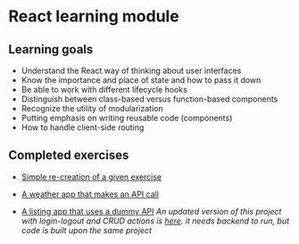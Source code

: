 # React learning module

## Learning goals
- Understand the React way of thinking about user interfaces
- Know the importance and place of state and how to pass it down
- Be able to work with different lifecycle hooks
- Distinguish between class-based versus function-based components
- Recognize the utility of modularization
- Putting emphasis on writing reusable code (components)
- How to handle client-side routing

## Completed exercises

- [Simple re-creation of a given exercise](https://react-week1-study.netlify.com/)

- [A weather app that makes an API call](https://react-week2-weatherapp.netlify.com/)

- [A listing app that uses a dummy API](https://react-week3-todos.netlify.com/)
  _An updated version of this project with login-logout and CRUD actions is [here](https://github.com/hakanErgin/React/tree/hakanErgin-homework-week4/homework-submission/journal). it needs backend to run, but code is built upon the same project_
